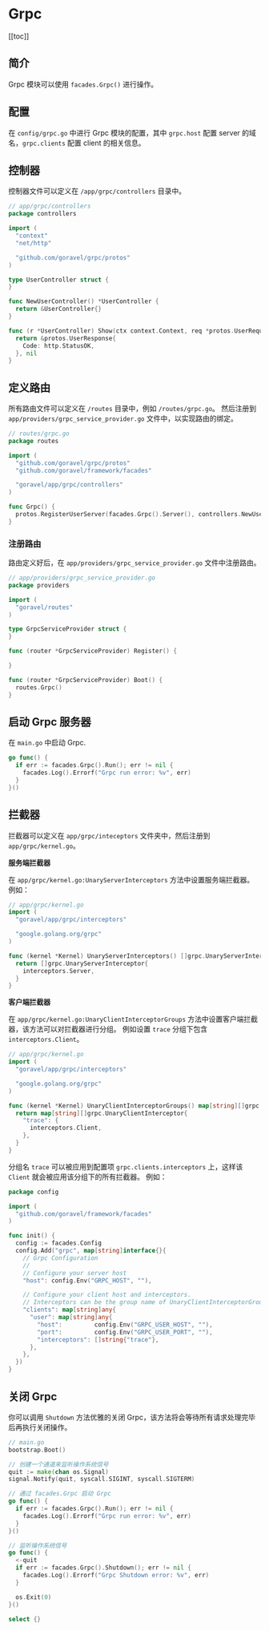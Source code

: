 # Grpc

[[toc]]

## 简介

Grpc 模块可以使用 `facades.Grpc()` 进行操作。

## 配置

在 `config/grpc.go` 中进行 Grpc 模块的配置，其中 `grpc.host` 配置 server 的域名，`grpc.clients` 配置 client 的相关信息。

## 控制器

控制器文件可以定义在 `/app/grpc/controllers` 目录中。

```go
// app/grpc/controllers
package controllers

import (
  "context"
  "net/http"

  "github.com/goravel/grpc/protos"
)

type UserController struct {
}

func NewUserController() *UserController {
  return &UserController{}
}

func (r *UserController) Show(ctx context.Context, req *protos.UserRequest) (protoBook *protos.UserResponse, err error) {
  return &protos.UserResponse{
    Code: http.StatusOK,
  }, nil
}
```

## 定义路由

所有路由文件可以定义在 `/routes` 目录中，例如 `/routes/grpc.go`。 然后注册到 `app/providers/grpc_service_provider.go` 文件中，以实现路由的绑定。

```go
// routes/grpc.go
package routes

import (
  "github.com/goravel/grpc/protos"
  "github.com/goravel/framework/facades"

  "goravel/app/grpc/controllers"
)

func Grpc() {
  protos.RegisterUserServer(facades.Grpc().Server(), controllers.NewUserController())
}
```

### 注册路由

路由定义好后，在 `app/providers/grpc_service_provider.go` 文件中注册路由。

```go
// app/providers/grpc_service_provider.go
package providers

import (
  "goravel/routes"
)

type GrpcServiceProvider struct {
}

func (router *GrpcServiceProvider) Register() {

}

func (router *GrpcServiceProvider) Boot() {
  routes.Grpc()
}
```

## 启动 Grpc 服务器

在 `main.go` 中启动 Grpc.

```go
go func() {
  if err := facades.Grpc().Run(); err != nil {
    facades.Log().Errorf("Grpc run error: %v", err)
  }
}()
```

## 拦截器

拦截器可以定义在 `app/grpc/inteceptors` 文件夹中，然后注册到 `app/grpc/kernel.go`。

**服务端拦截器**

在 `app/grpc/kernel.go:UnaryServerInterceptors` 方法中设置服务端拦截器。 例如：

```go
// app/grpc/kernel.go
import (
  "goravel/app/grpc/interceptors"

  "google.golang.org/grpc"
)

func (kernel *Kernel) UnaryServerInterceptors() []grpc.UnaryServerInterceptor {
  return []grpc.UnaryServerInterceptor{
    interceptors.Server,
  }
}
```

**客户端拦截器**

在 `app/grpc/kernel.go:UnaryClientInterceptorGroups` 方法中设置客户端拦截器，该方法可以对拦截器进行分组。 例如设置 `trace` 分组下包含 `interceptors.Client`。

```go
// app/grpc/kernel.go
import (
  "goravel/app/grpc/interceptors"

  "google.golang.org/grpc"
)

func (kernel *Kernel) UnaryClientInterceptorGroups() map[string][]grpc.UnaryClientInterceptor {
  return map[string][]grpc.UnaryClientInterceptor{
    "trace": {
      interceptors.Client,
    },
  }
}
```

分组名 `trace` 可以被应用到配置项 `grpc.clients.interceptors` 上，这样该 `Client` 就会被应用该分组下的所有拦截器。 例如：

```go
package config

import (
  "github.com/goravel/framework/facades"
)

func init() {
  config := facades.Config
  config.Add("grpc", map[string]interface{}{
    // Grpc Configuration
    //
    // Configure your server host
    "host": config.Env("GRPC_HOST", ""),

    // Configure your client host and interceptors.
    // Interceptors can be the group name of UnaryClientInterceptorGroups in app/grpc/kernel.go.
    "clients": map[string]any{
      "user": map[string]any{
        "host":         config.Env("GRPC_USER_HOST", ""),
        "port":         config.Env("GRPC_USER_PORT", ""),
        "interceptors": []string{"trace"},
      },
    },
  })
}
```

## 关闭 Grpc

你可以调用 `Shutdown` 方法优雅的关闭 Grpc，该方法将会等待所有请求处理完毕后再执行关闭操作。

```go
// main.go
bootstrap.Boot()

// 创建一个通道来监听操作系统信号
quit := make(chan os.Signal)
signal.Notify(quit, syscall.SIGINT, syscall.SIGTERM)

// 通过 facades.Grpc 启动 Grpc
go func() {
  if err := facades.Grpc().Run(); err != nil {
    facades.Log().Errorf("Grpc run error: %v", err)
  }
}()

// 监听操作系统信号
go func() {
  <-quit
  if err := facades.Grpc().Shutdown(); err != nil {
    facades.Log().Errorf("Grpc Shutdown error: %v", err)
  }

  os.Exit(0)
}()

select {}
```
